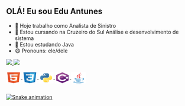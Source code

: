## OLÁ! Eu sou Edu Antunes


- 🔭 Hoje trabalho como Analista de Sinistro
- 👯 Estou cursando na Cruzeiro do Sul Análise e desenvolvimento de sistema 
- 🌱 Estou estudando Java
- 😄 Pronouns: ele/dele

<div>
  <a href="https://github.com/Edu-Antunes">
  <img height="180em" src="https://github-readme-stats.vercel.app/api?username=Edu-Antunes&show_icons=true&theme=dark&include_all_commits=true&count_private=true"/>
  <img height="180em" src="https://github-readme-stats.vercel.app/api/top-langs/?username=Edu-Antunes&layout=compact&langs_count=7&theme=dark"/>
</div>
  
<div style="display: inline_block"><br>
  <img align="center" alt="Edu-HTML" height="30" width="40" src="https://raw.githubusercontent.com/devicons/devicon/master/icons/html5/html5-original.svg">
  <img align="center" alt="Edu-CSS" height="30" width="40" src="https://raw.githubusercontent.com/devicons/devicon/master/icons/css3/css3-original.svg">
  <img align="center" alt="Edu-Python" height="30" width="40" src="https://raw.githubusercontent.com/devicons/devicon/master/icons/python/python-original.svg">
  <img align="center" alt="Edu-Csharp" height="30" width="40" src="https://raw.githubusercontent.com/devicons/devicon/master/icons/csharp/csharp-original.svg">
  <img align="center" alt="Edu-java" height="30" width="40" src="https://raw.githubusercontent.com/devicons/devicon/master/icons/java/java-original.svg">  
</div>
  
 ##
  
<div> 
  
 
  
  ![Snake animation](https://github.com/Edu-Antunes/output/github-contribution-grid-snake.svg)
 
</div>
    
  


